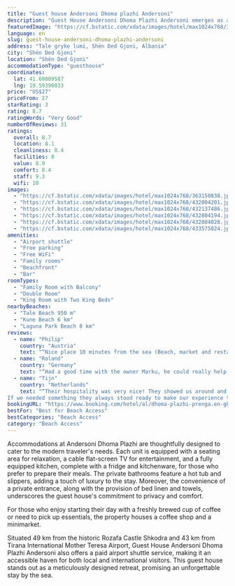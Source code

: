 ```yaml
---
title: "Guest house Andersoni Dhoma plazhi Andersoni"
description: "Guest House Andersoni Dhoma Plazhi Andersoni emerges as a prime choice for travelers seeking a serene beachfront escape, located just 1."
featuredImage: "https://cf.bstatic.com/xdata/images/hotel/max1024x768/363150838.jpg?k=54ae4188fe9ee3e6c858e84d6179bf9e7066e92b6122c0d09d78fb9175969ea4&o=&hp=1"
language: en
slug: guest-house-andersoni-dhoma-plazhi-andersoni
address: "Tale gryke lumi, Shën Ded Gjoni, Albania"
city: "Shën Ded Gjoni"
location: "Shën Ded Gjoni"
accommodationType: "guesthouse"
coordinates:
  lat: 41.69809587
  lng: 19.59396033
price: "US$27"
priceFrom: 27
starRating: 3
rating: 8.7
ratingWords: "Very Good"
numberOfReviews: 31
ratings:
  overall: 8.7
  location: 8.1
  cleanliness: 8.4
  facilities: 8
  value: 8.9
  comfort: 8.4
  staff: 9.3
  wifi: 10
images:
  - "https://cf.bstatic.com/xdata/images/hotel/max1024x768/363150838.jpg?k=54ae4188fe9ee3e6c858e84d6179bf9e7066e92b6122c0d09d78fb9175969ea4&o=&hp=1"
  - "https://cf.bstatic.com/xdata/images/hotel/max1024x768/432804201.jpg?k=653c398fb1f0c821bba3345e0f930671e0cbd9f9b41e3f1fedc7cad446e12583&o=&hp=1"
  - "https://cf.bstatic.com/xdata/images/hotel/max1024x768/432137486.jpg?k=4b3fca883fbc4858b1e7593ac8b5540c07ac81a013b18866c757fcc1973ab294&o=&hp=1"
  - "https://cf.bstatic.com/xdata/images/hotel/max1024x768/432804194.jpg?k=ceb2353e46ca6235292f9caa2a19e05107271cc68ab0bca946726eb763b41795&o=&hp=1"
  - "https://cf.bstatic.com/xdata/images/hotel/max1024x768/432804028.jpg?k=0791cfa9d81b019cd1c694f3997afc167b7504b5699b8c215baf4cdd84ef17e8&o=&hp=1"
  - "https://cf.bstatic.com/xdata/images/hotel/max1024x768/433575024.jpg?k=be62e57f49113f37a9a652154e299f90c2aedaeda973fc3f16b956a480d6432c&o=&hp=1"
amenities:
  - "Airport shuttle"
  - "Free parking"
  - "Free WiFi"
  - "Family rooms"
  - "Beachfront"
  - "Bar"
roomTypes:
  - "Family Room with Balcony"
  - "Double Room"
  - "King Room with Two King Beds"
nearbyBeaches:
  - "Tale Beach 950 m"
  - "Kune Beach 6 km"
  - "Laguna Park Beach 8 km"
reviews:
  - name: "Philip"
    country: "Austria"
    text: "“Nice place 10 minutes from the sea (Beach, market and restaurants). Very interesting bunkers close-by, friendly hosts and comfy rooms”"
  - name: "Roland"
    country: "Germany"
    text: "“Had a good time with the owner Marku, he could really help us with all our needs, from cheap drinks, laundry or transportation, this helpful person always came up with a fitting solution. Also had some intersting conversations, thanks to the...”"
  - name: "Tijn"
    country: "Netherlands"
    text: "“Their hospitality was very nice! They showed us around and we had many chats about their culture.
If we needed something they always stood ready to make our experience the best experience. The room itself suits all your needs and even in this...”"
bookingURL: "https://www.booking.com/hotel/al/dhoma-plazhi-prenga.en-gb.html?aid=8035640"
bestFor: "Best for Beach Access"
bestCategories: "Beach Access"
category: "Beach Access"
---
```


Accommodations at Andersoni Dhoma Plazhi are thoughtfully designed to cater to the modern traveler's needs. Each unit is equipped with a seating area for relaxation, a cable flat-screen TV for entertainment, and a fully equipped kitchen, complete with a fridge and kitchenware, for those who prefer to prepare their meals. The private bathrooms feature a hot tub and slippers, adding a touch of luxury to the stay. Moreover, the convenience of a private entrance, along with the provision of bed linen and towels, underscores the guest house's commitment to privacy and comfort.

For those who enjoy starting their day with a freshly brewed cup of coffee or need to pick up essentials, the property houses a coffee shop and a minimarket. 

Situated 49 km from the historic Rozafa Castle Shkodra and 43 km from Tirana International Mother Teresa Airport, Guest House Andersoni Dhoma Plazhi Andersoni also offers a paid airport shuttle service, making it an accessible haven for both local and international visitors. This guest house stands out as a meticulously designed retreat, promising an unforgettable stay by the sea.